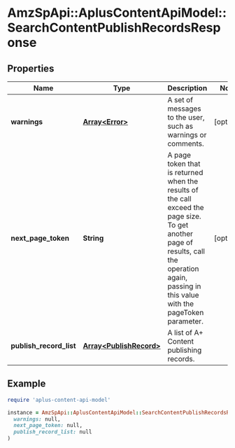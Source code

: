 # AmzSpApi::AplusContentApiModel::SearchContentPublishRecordsResponse

## Properties

| Name | Type | Description | Notes |
| ---- | ---- | ----------- | ----- |
| **warnings** | [**Array&lt;Error&gt;**](Error.md) | A set of messages to the user, such as warnings or comments. | [optional] |
| **next_page_token** | **String** | A page token that is returned when the results of the call exceed the page size. To get another page of results, call the operation again, passing in this value with the pageToken parameter. | [optional] |
| **publish_record_list** | [**Array&lt;PublishRecord&gt;**](PublishRecord.md) | A list of A+ Content publishing records. |  |

## Example

```ruby
require 'aplus-content-api-model'

instance = AmzSpApi::AplusContentApiModel::SearchContentPublishRecordsResponse.new(
  warnings: null,
  next_page_token: null,
  publish_record_list: null
)
```


